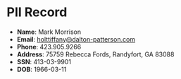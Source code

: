 # PII Record
- **Name**: Mark Morrison
- **Email**: holttiffany@dalton-patterson.com
- **Phone**: 423.905.9266
- **Address**: 75759 Rebecca Fords, Randyfort, GA 83088
- **SSN**: 413-03-9901
- **DOB**: 1966-03-11
